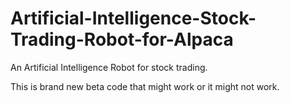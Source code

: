# Artificial-Intelligence-Stock-Trading-Robot-for-Alpaca
An Artificial Intelligence Robot for stock trading. 

This is brand new beta code that might work or it might not work. 
